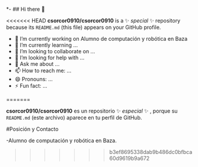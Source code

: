 *- ## Hi there 👋


<<<<<<< HEAD
**csorcor0910/csorcor0910** is a ✨ _special_ ✨ repository because its `README.md` (this file) appears on your GitHub profile.


- 🔭 I’m currently working on Alumno de computación y robótica en Baza
- 🌱 I’m currently learning ...
- 👯 I’m looking to collaborate on ...
- 🤔 I’m looking for help with ...
- 💬 Ask me about ...
- 📫 How to reach me: ...
- 😄 Pronouns: ...
- ⚡ Fun fact: ...

                   
=======

**csorcor0910/csorcor0910** es un repositorio ✨ _especial_ ✨ , porque su `README.md` (este archivo) aparece en tu perfil de GitHub.

#Posición y Contacto

-Alumno de computación y robótica en Baza.

>>>>>>> b3ef8695338dab9b486dc0bfbca60d9619b9a672
